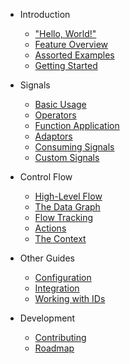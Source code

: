 - Introduction

  - ["Hello, World!"](interactive-hello.md)
  - [Feature Overview](feature-overview.md)
  - [Assorted Examples](assorted-examples.md)
  - [Getting Started](getting-started.md)

- Signals

  - [Basic Usage](basic-signals.md)
  - [Operators](signal-operators.md)
  - [Function Application](function-application.md)
  - [Adaptors](signal-adaptors.md)
  - [Consuming Signals](consuming-signals.md)
  - [Custom Signals](custom-signals.md)

- Control Flow

  - [High-Level Flow](high-level-flow.md)
  - [The Data Graph](the-data-graph.md)
  - [Flow Tracking](flow-tracking.md)
  - [Actions](actions.md)
  - [The Context](the-context.md)

- Other Guides

  - [Configuration](configuration.md)
  - [Integration](integration.md)
  - [Working with IDs](working-with-ids.md)

- Development

  - [Contributing](contributing.md)
  - [Roadmap](roadmap.md)

